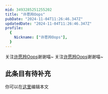 ```yaml
---
mid: 3493285251255202
title: "许愿羚Oops"
pubDate: "2024-11-04T11:26:46.347Z"
updatedDate: "2024-11-04T11:26:46.347Z"
profile:
  {
    Nickname: ["许愿羚Oops"],
  }
---
```


关注[许愿羚Oops](https://space.bilibili.com/3493285251255202)谢谢喵~ 关注[许愿羚Oops](https://space.bilibili.com/3493285251255202)谢谢喵~

## 此条目有待补充
你可以在[这里](https://github.com/Yuhanawa/VTuber.ICU/edit/master/src/content/v/许愿羚Oops/index.md)编辑本文
